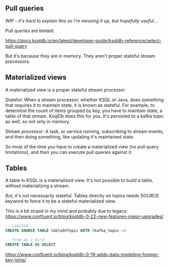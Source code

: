 ## Pull queries

*WIP - it's hard to explain this so I'm messing it up, but hopefully useful...*

Pull queries are limited:

https://docs.ksqldb.io/en/latest/developer-guide/ksqldb-reference/select-pull-query

But it's because they are in memory. They aren't proper stateful stream processors.

## Materialized views

A materialized view is a proper stateful stream processor

Stateful: When a stream processor, whether KSQL or Java, does something that requires it to maintain state, it is known as stateful. For example, to determine the count of items grouped by key, you have to maintain state, a table of that stream. KsqlDb does this for you. It's persisted to a kafka topic as well, so not only in memory.

Stream processor: A task, or service running, subscribing to stream events, and then doing something, like updating it's maintained state.

So most of the time you have to create a materialized view (no pull query limitations), and then you can execute pull queries against it.

## Tables

A table in KSQL is a materialized view. It's not possible to build a table, without materializing a stream.

But, it's not necessarily stateful. Tables directly on topics needs SOURCE keyword to force it to be a stateful materialized view.

This is a bit stupid in my mind and probably due to legacy: https://www.confluent.io/blog/ksqldb-0-22-new-features-major-upgrades/

```sql
-- Limited
CREATE SOURCE TABLE tableOnTopic WITH (kafka_topic =)

-- Free as a bird
CREATE TABLE AS SELECT
```

https://www.confluent.io/blog/ksqldb-0-19-adds-data-modeling-foreign-key-joins/